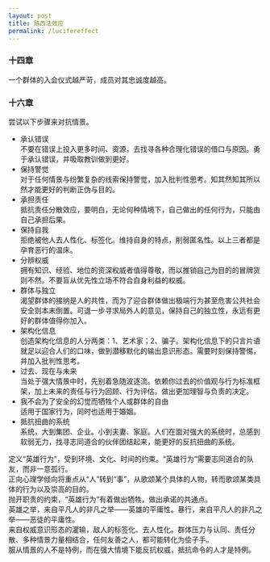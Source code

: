 ```yaml
---
layout: post
title: 路西法效应
permalink: /lucifereffect
---
```

### 十四章
  一个群体的入会仪式越严苛，成员对其忠诚度越高。
### 十六章
  尝试以下步骤来对抗情景。  
  - 承认错误  
  不要在错误上投入更多时间、资源，去找寻各种合理化错误的借口与原因。勇于承认错误，并吸取教训做到更好。  
  - 保持警觉   
  对于任何情景与纷繁复杂的线索保持警觉，加入批判性思考。知其然知其所以然才能更好的判断正伪与目的。  
  - 承担责任  
  抵抗责任分散效应，要明白，无论何种情境下，自己做出的任何行为，只能由自己承担后果。  
  - 保持自我  
  拒绝被他人去人性化、标签化。维持自身的特点，削弱匿名性。以上三者都是孕育恶行的温床。  
  - 分辨权威  
  拥有知识、经验、地位的资深权威者值得尊敬，而以推销自己为目的的冒牌货则不然。不要盲从优先性立场不符合自身利益的权威。  
  - 群体与独立  
  渴望群体的接纳是人的共性，而为了迎合群体做出极端行为甚至危害公共社会安全则本末倒置。可退一步寻求局外人的意见，保持自己的独立性，永远有更好的群体值得你加入。  
  - 架构化信息  
  创造架构化信息的人分两类：1、艺术家；2、骗子。架构化信息下的只言片语就足以迎合人们的口味，做到潜移默化的输出意识形态。需要时刻保持警惕，并加入批判性思考。  
  - 过去、现在与未来  
  当处于强大情景中时，先别着急随波逐流。依赖你过去的价值观与行为标准框架，加上未来的责任与行为回顾、行为评估。做出更加理智与负责的决定。  
  - 我不会为了安全的幻觉而牺牲个人或群体的自由  
  适用于国家行为，同时也适用于婚姻。  
  - 抵抗扭曲的系统  
  系统，大到集团、企业。小到夫妻、家庭。人们在面对强大的系统时，总感到软弱无力，找寻志同道合的伙伴团结起来，能更好的反抗扭曲的系统。

  定义“英雄行为”，受到环境、文化、时间的约束。“英雄行为”需要志同道合的队友，而非一意孤行。  
  正向心理学倾向将重点从“人”转到“事”，从歌颂某个具体的人物，转而歌颂某类具体的行为以及崇高的目的。  
  抛开职责的约束，“英雄行为”有着做出牺牲，做出承诺的共通点。  
  英雄之举，来自平凡人的非凡之举——英雄的平庸性。暴行，来自平凡人的非凡之举——恶徒的平庸性。  
  来自权威意识形态的灌输，敌人的标签化、去人性化。群体压力与认同、责任分散、多种情景力量相结合，任何友善之人，都可能转化为侩子手。  
  服从情景的人不是特例，而在强大情境下能反抗权威，抵抗命令的人才是特例。   
